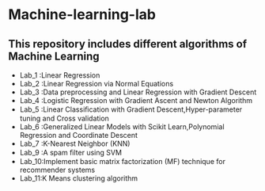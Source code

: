 # Machine-learning-lab
## This repository includes different algorithms of Machine Learning
* Lab_1 :Linear Regression
* Lab_2 :Linear Regression via Normal Equations 
* Lab_3 :Data preprocessing and Linear Regression with Gradient Descent  
* Lab_4 :Logistic Regression with Gradient Ascent and Newton Algorithm
* Lab_5 :Linear Classiﬁcation with Gradient Descent,Hyper-parameter tuning and Cross validation 
* Lab_6 :Generalized Linear Models with Scikit Learn,Polynomial Regression and Coordinate Descent
* Lab_7 :K-Nearest Neighbor (KNN)
* Lab_9 :A spam ﬁlter using SVM
* Lab_10:Implement basic matrix factorization (MF) technique for recommender systems 
* Lab_11:K Means clustering algorithm 

